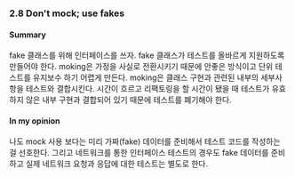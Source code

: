 ### 2.8 Don't mock; use fakes

#### Summary

fake 클래스를 위해 인터페이스를 쓰자. fake 클래스가 테스트를 올바르게 지원하도록 만들어야 한다.
moking은 가정을 사실로 전환시키기 때문에 안좋은 방식이고 단위 테스트를 유지보수 하기 어렵게 만든다.
moking은 클래스 구현과 관련된 내부의 세부사항을 테스트와 결합시킨다.
시간이 흐르고 리팩토링을 할 시간이 됐을 때 테스트가 유효하지 않은 내부 구현과 결합되어 있기 때문에 테스트를 폐기해야 한다.

#### In my opinion

나도 mock 사용 보다는 미리 가짜(fake) 데이터를 준비해서 테스트 코드를 작성하는 걸 선호한다.
그리고 네트워크를 통한 인터페이스 테스트의 경우도 fake 데이터를 준비하고
실제 네트워크 요청과 응답에 대한 테스트는 별도로 한다.